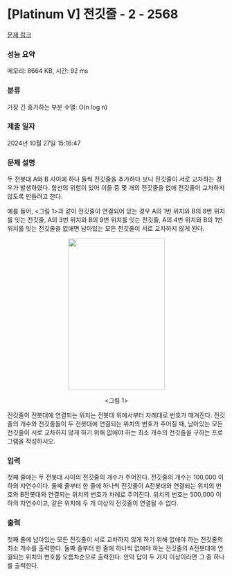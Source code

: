 # [Platinum V] 전깃줄 - 2 - 2568 

[문제 링크](https://www.acmicpc.net/problem/2568) 

### 성능 요약

메모리: 8664 KB, 시간: 92 ms

### 분류

가장 긴 증가하는 부분 수열: O(n log n)

### 제출 일자

2024년 10월 27일 15:16:47

### 문제 설명

<p>두 전봇대 A와 B 사이에 하나 둘씩 전깃줄을 추가하다 보니 전깃줄이 서로 교차하는 경우가 발생하였다. 합선의 위험이 있어 이들 중 몇 개의 전깃줄을 없애 전깃줄이 교차하지 않도록 만들려고 한다.</p>

<p>예를 들어, <그림 1>과 같이 전깃줄이 연결되어 있는 경우 A의 1번 위치와 B의 8번 위치를 잇는 전깃줄, A의 3번 위치와 B의 9번 위치를 잇는 전깃줄, A의 4번 위치와 B의 1번 위치를 잇는 전깃줄을 없애면 남아있는 모든 전깃줄이 서로 교차하지 않게 된다. </p>

<p style="text-align: center;"><img alt="" src="https://upload.acmicpc.net/854620e2-d10b-4bb6-84f0-0dd4b89bfb13/-/preview/" style="width: 223px; height: 349px;"></p>

<p style="text-align: center;"><그림 1></p>

<p>전깃줄이 전봇대에 연결되는 위치는 전봇대 위에서부터 차례대로 번호가 매겨진다. 전깃줄의 개수와 전깃줄들이 두 전봇대에 연결되는 위치의 번호가 주어질 때, 남아있는 모든 전깃줄이 서로 교차하지 않게 하기 위해 없애야 하는 최소 개수의 전깃줄을 구하는 프로그램을 작성하시오.</p>

### 입력 

 <p>첫째 줄에는 두 전봇대 사이의 전깃줄의 개수가 주어진다. 전깃줄의 개수는 100,000 이하의 자연수이다. 둘째 줄부터 한 줄에 하나씩 전깃줄이 A전봇대와 연결되는 위치의 번호와 B전봇대와 연결되는 위치의 번호가 차례로 주어진다. 위치의 번호는 500,000 이하의 자연수이고, 같은 위치에 두 개 이상의 전깃줄이 연결될 수 없다. </p>

### 출력 

 <p>첫째 줄에 남아있는 모든 전깃줄이 서로 교차하지 않게 하기 위해 없애야 하는 전깃줄의 최소 개수를 출력한다. 둘째 줄부터 한 줄에 하나씩 없애야 하는 전깃줄의 A전봇대에 연결되는 위치의 번호를 오름차순으로 출력한다. 만약 답이 두 가지 이상이라면 그 중 하나를 출력한다.</p>

